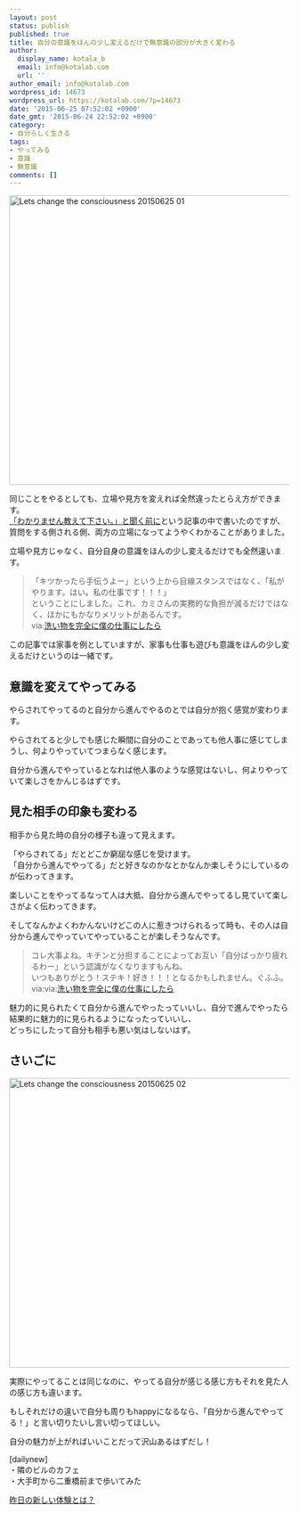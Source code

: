 ```yaml
---
layout: post
status: publish
published: true
title: 自分の意識をほんの少し変えるだけで無意識の部分が大きく変わる
author:
  display_name: kotala_b
  email: info@kotalab.com
  url: ''
author_email: info@kotalab.com
wordpress_id: 14673
wordpress_url: https://kotalab.com/?p=14673
date: '2015-06-25 07:52:02 +0900'
date_gmt: '2015-06-24 22:52:02 +0900'
category:
- 自分らしく生きる
tags:
- やってみる
- 意識
- 無意識
comments: []
---
```

<p><img src="https://kotalab.com/wp-content/uploads/2015/06/lets-change-the-consciousness_20150625_01.jpg" alt="Lets change the consciousness 20150625 01" width="780" height ="520" class="aligncenter size-large" /></p>
<p>同じことをやるとしても、立場や見方を変えれば全然違ったとらえ方ができます。<br />
<a href="https://kotalab.com/explained-before-it-is-heard">「わかりません教えて下さい。」と聞く前に</a>という記事の中で書いたのですが、質問をする側される側、両方の立場になってようやくわかることがありました。</p>
<p>立場や見方じゃなく、自分自身の意識をほんの少し変えるだけでも全然違います。</p>
<blockquote><p>「キツかったら手伝うよー」という<span class="b">上から目線スタンス</span>ではなく、「私がやります。はい。私の仕事です！！！」<br />
ということにしました。これ、カミさんの実務的な負担が減るだけではなく、ほかにもかなりメリットがあるんです。<br />
via:<a href="http://kentaro-jp.com/archives/7337" target="_blank">洗い物を完全に僕の仕事にしたら</a></p>
</blockquote>
<p>この記事では家事を例としていますが、家事も仕事も遊びも意識をほんの少し変えるだけというのは一緒です。</p>
<!--more-->
<h2>意識を変えてやってみる</h2>
<p>やらされてやってるのと自分から進んでやるのとでは自分が抱く感覚が変わります。</p>
<p>やらされてると少しでも感じた瞬間に自分のことであっても他人事に感じてしまうし、何よりやっていてつまらなく感じます。</p>
<p>自分から進んでやっているとなれば他人事のような感覚はないし、何よりやっていて楽しさをかんじるはずです。</p>
<h2>見た相手の印象も変わる</h2>
<p>相手から見た時の自分の様子も違って見えます。</p>
<p>「やらされてる」だとどこか窮屈な感じを受けます。<br />
「自分から進んでやってる」だと好きなのかなとかなんか楽しそうにしているのが伝わってきます。</p>
<p>楽しいことをやってるなって人は大抵、自分から進んでやってるし見ていて楽しさがよく伝わってきます。</p>
<p>そしてなんかよくわかんないけどこの人に惹きつけられるって時も、その人は自分から進んでやっていてやっていることが楽しそうなんです。</p>
<blockquote><p>コレ大事よね。キチンと分担することによってお互い「自分ばっかり疲れるわー」という認識がなくなりますもんね。<br />
いつもありがとう！ステキ！好き！！！となるかもしれません。ぐふふ。<br />
via:via:<a href="http://kentaro-jp.com/archives/7337" target="_blank">洗い物を完全に僕の仕事にしたら</a></p>
</blockquote>
<p>魅力的に見られたくて自分から進んでやったっていいし、自分で進んでやったら結果的に魅力的に見られるようになったっていいし、<br />
どっちにしたって自分も相手も悪い気はしないはず。</p>
<h2>さいごに</h2>
<p><img src="https://kotalab.com/wp-content/uploads/2015/06/lets-change-the-consciousness_20150625_02.jpg" alt="Lets change the consciousness 20150625 02" width="780" height ="520" class="aligncenter size-large" /></p>
<p>実際にやってることは同じなのに、やってる自分が感じる感じ方もそれを見た人の感じ方も違います。</p>
<p>もしそれだけの違いで自分も周りもhappyになるなら、「自分から進んでやってる！」と言い切りたいし言い切ってほしい。</p>
<p>自分の魅力が上がればいいことだって沢山あるはずだし！</p>
<p>[dailynew]<br />
・隣のビルのカフェ<br />
・大手町から二重橋前まで歩いてみた</p>
<p><a href="https://kotalab.com/lets-start-1day1new" title="昨日の新しい体験とは？">昨日の新しい体験とは？</a></p>
<div class="clear"></div>
